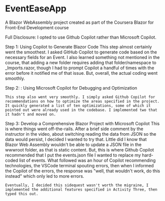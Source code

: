 # EventEaseApp
A Blazor WebAssembly project created as part of the Coursera Blazor for Front-End Development course

Full Disclosure: I opted to use Github Copilot rather than Microsoft Copilot.

Step 1: Using Copilot to Generate Blazor Code
    This step almost certainly went the smoothest. I asked GitHub Copilot to generate code based on the necessary fields for an Event. I also learned something not mentioned in the course, that adding a new folder requires adding that folder/namespace to _Imports.razor, though I had to prompt Copilot a handful of times with the error before it notified me of that issue. But, overall, the actual coding went smoothly.

Step 2: : Using Microsoft Copilot for Debugging and Optimization

    This step also went very smoothly. I simply asked Github Copilot for recommendations on how to optimize the areas specified in the project. It quickly generated a list of ten optimizations, some of which it pointed out were already used in the codebase. I implemented two that it hadn't and moved on.

Step 3: Develop a Comprehensive Blazor Project with Microsoft Copilot
    This is where things went off-the-rails. After a brief side comment by the instructor in the video, about switching reading the data from JSON so the data would persist, I decided I wanted to try that.
    Little did I know that Blazor Web Assembly wouldn't be able to update a JSON file in the wwwroot folder, as that is static content. But, this is where Github Copilot recommended that I put the events.json file I wanted to replace my hard-coded list of events. What followed was an hour of Copilot recommending technologies, the VSCode terminal spouting errors, then when I informed the Copilot of the errors, the response was "well, that wouldn't work, do this instead" which only led to more errors.

    Eventually, I decided this sidequest wasn't worth the migraine, I implemented the additional features specified in Activity Three, then typed this out.